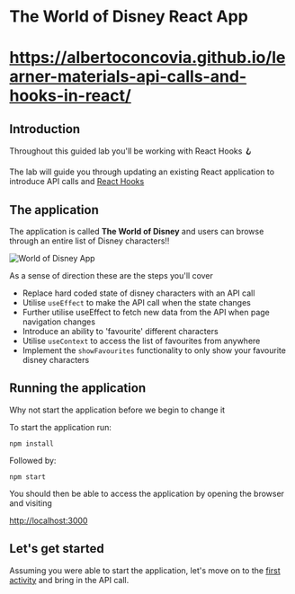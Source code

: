 # The World of Disney React App

# https://albertoconcovia.github.io/learner-materials-api-calls-and-hooks-in-react/

## Introduction

Throughout this guided lab you'll be working with React Hooks 🪝

The lab will guide you through updating an existing React application to introduce API calls and [React Hooks](https://reactjs.org/docs/hooks-intro.html)

## The application

The application is called **The World of Disney** and users can browse through an entire list of Disney characters!!

![World of Disney App](./docs/images/initial_app.png "Disney Application")

As a sense of direction these are the steps you'll cover

* Replace hard coded state of disney characters with an API call
* Utilise `useEffect` to make the API call when the state changes
* Further utilise useEffect to fetch new data from the API when page navigation changes
* Introduce an ability to 'favourite' different characters
* Utilise `useContext` to access the list of favourites from anywhere
* Implement the `showFavourites` functionality to only show your favourite disney characters

## Running the application

Why not start the application before we begin to change it 

To start the application run:

```
npm install
```

Followed by:

```
npm start
```

You should then be able to access the application by opening the browser and visiting

[http://localhost:3000](http://localhost:3000)

## Let's get started

Assuming you were able to start the application, let's move on to the [first activity](./docs/activity_1.md) and bring in the API call.
